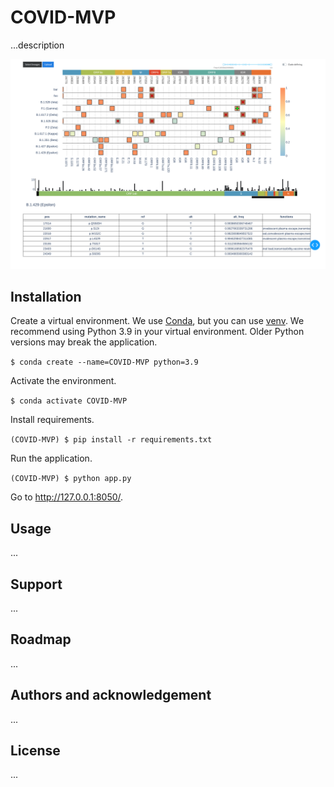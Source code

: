 # COVID-MVP

...description

![2]

[2]: screenshots/app_interface.png

## Installation

Create a virtual environment. We use [Conda][0], but you can use [venv][1]. We
recommend using Python 3.9 in your virtual environment. Older Python versions
may break the application.

[0]: https://docs.conda.io/en/latest/
[1]: https://docs.python.org/3/library/venv.html

`$ conda create --name=COVID-MVP python=3.9`

Activate the environment.

`$ conda activate COVID-MVP`

Install requirements.

`(COVID-MVP) $ pip install -r requirements.txt`

Run the application.

`(COVID-MVP) $ python app.py`

Go to http://127.0.0.1:8050/.

## Usage

...

## Support

...

## Roadmap

...

## Authors and acknowledgement

...

## License

...
